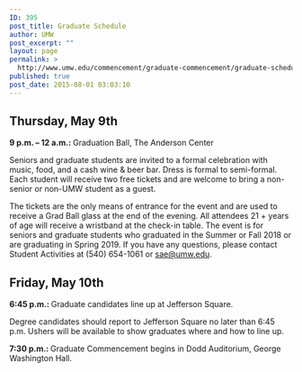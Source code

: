 ```yaml
---
ID: 395
post_title: Graduate Schedule
author: UMW
post_excerpt: ""
layout: page
permalink: >
  http://www.umw.edu/commencement/graduate-commencement/graduate-schedule/
published: true
post_date: 2015-08-01 03:03:10
---
```

<h2>Thursday, May 9th</h2>
<strong>9 p.m. – 12 a.m.: </strong>Graduation Ball, The Anderson Center

Seniors and graduate students are invited to a formal celebration with music, food, and a cash wine &amp; beer bar. Dress is formal to semi-formal. Each student will receive two free tickets and are welcome to bring a non-senior or non-UMW student as a guest.

The tickets are the only means of entrance for the event and are used to receive a Grad Ball glass at the end of the evening. All attendees 21 + years of age will receive a wristband at the check-in table. The event is for seniors and graduate students who graduated in the Summer or Fall 2018 or are graduating in Spring 2019. If you have any questions, please contact Student Activities at (540) 654-1061 or sae@umw.edu.
<h2>Friday, May 10th</h2>
<strong>6:45 p.m.: </strong>Graduate candidates line up at Jefferson Square.

Degree candidates should report to Jefferson Square no later than 6:45 p.m. Ushers will be available to show graduates where and how to line up.

<strong>7:30 p.m.: </strong>Graduate Commencement begins in Dodd Auditorium, George Washington Hall.